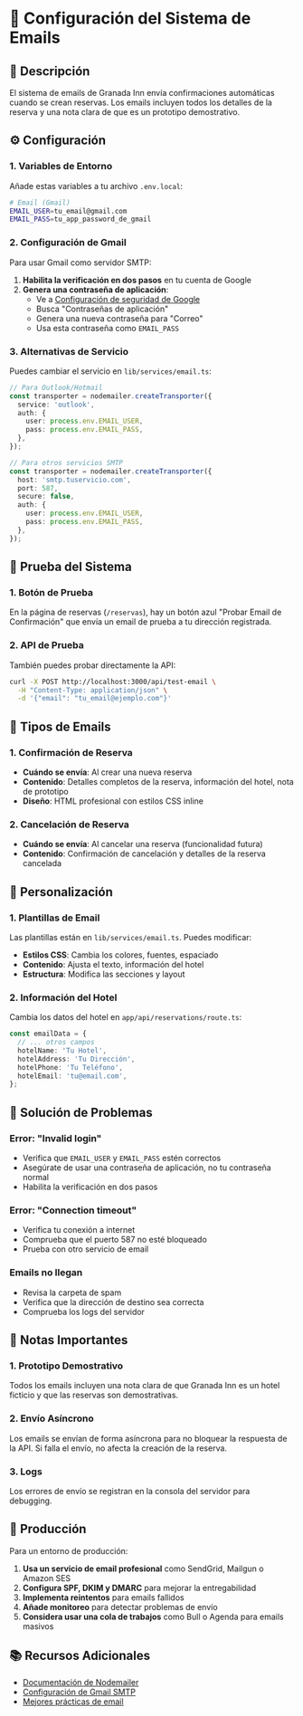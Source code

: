 # 📧 Configuración del Sistema de Emails

## 🎯 Descripción

El sistema de emails de Granada Inn envía confirmaciones automáticas cuando se crean reservas. Los emails incluyen todos los detalles de la reserva y una nota clara de que es un prototipo demostrativo.

## ⚙️ Configuración

### 1. Variables de Entorno

Añade estas variables a tu archivo `.env.local`:

```bash
# Email (Gmail)
EMAIL_USER=tu_email@gmail.com
EMAIL_PASS=tu_app_password_de_gmail
```

### 2. Configuración de Gmail

Para usar Gmail como servidor SMTP:

1. **Habilita la verificación en dos pasos** en tu cuenta de Google
2. **Genera una contraseña de aplicación**:
   - Ve a [Configuración de seguridad de Google](https://myaccount.google.com/security)
   - Busca "Contraseñas de aplicación"
   - Genera una nueva contraseña para "Correo"
   - Usa esta contraseña como `EMAIL_PASS`

### 3. Alternativas de Servicio

Puedes cambiar el servicio en `lib/services/email.ts`:

```typescript
// Para Outlook/Hotmail
const transporter = nodemailer.createTransporter({
  service: 'outlook',
  auth: {
    user: process.env.EMAIL_USER,
    pass: process.env.EMAIL_PASS,
  },
});

// Para otros servicios SMTP
const transporter = nodemailer.createTransporter({
  host: 'smtp.tuservicio.com',
  port: 587,
  secure: false,
  auth: {
    user: process.env.EMAIL_USER,
    pass: process.env.EMAIL_PASS,
  },
});
```

## 🧪 Prueba del Sistema

### 1. Botón de Prueba

En la página de reservas (`/reservas`), hay un botón azul "Probar Email de Confirmación" que envía un email de prueba a tu dirección registrada.

### 2. API de Prueba

También puedes probar directamente la API:

```bash
curl -X POST http://localhost:3000/api/test-email \
  -H "Content-Type: application/json" \
  -d '{"email": "tu_email@ejemplo.com"}'
```

## 📧 Tipos de Emails

### 1. Confirmación de Reserva

- **Cuándo se envía**: Al crear una nueva reserva
- **Contenido**: Detalles completos de la reserva, información del hotel, nota de prototipo
- **Diseño**: HTML profesional con estilos CSS inline

### 2. Cancelación de Reserva

- **Cuándo se envía**: Al cancelar una reserva (funcionalidad futura)
- **Contenido**: Confirmación de cancelación y detalles de la reserva cancelada

## 🎨 Personalización

### 1. Plantillas de Email

Las plantillas están en `lib/services/email.ts`. Puedes modificar:

- **Estilos CSS**: Cambia los colores, fuentes, espaciado
- **Contenido**: Ajusta el texto, información del hotel
- **Estructura**: Modifica las secciones y layout

### 2. Información del Hotel

Cambia los datos del hotel en `app/api/reservations/route.ts`:

```typescript
const emailData = {
  // ... otros campos
  hotelName: 'Tu Hotel',
  hotelAddress: 'Tu Dirección',
  hotelPhone: 'Tu Teléfono',
  hotelEmail: 'tu@email.com',
};
```

## 🔧 Solución de Problemas

### Error: "Invalid login"

- Verifica que `EMAIL_USER` y `EMAIL_PASS` estén correctos
- Asegúrate de usar una contraseña de aplicación, no tu contraseña normal
- Habilita la verificación en dos pasos

### Error: "Connection timeout"

- Verifica tu conexión a internet
- Comprueba que el puerto 587 no esté bloqueado
- Prueba con otro servicio de email

### Emails no llegan

- Revisa la carpeta de spam
- Verifica que la dirección de destino sea correcta
- Comprueba los logs del servidor

## 📝 Notas Importantes

### 1. Prototipo Demostrativo

Todos los emails incluyen una nota clara de que Granada Inn es un hotel ficticio y que las reservas son demostrativas.

### 2. Envío Asíncrono

Los emails se envían de forma asíncrona para no bloquear la respuesta de la API. Si falla el envío, no afecta la creación de la reserva.

### 3. Logs

Los errores de envío se registran en la consola del servidor para debugging.

## 🚀 Producción

Para un entorno de producción:

1. **Usa un servicio de email profesional** como SendGrid, Mailgun o Amazon SES
2. **Configura SPF, DKIM y DMARC** para mejorar la entregabilidad
3. **Implementa reintentos** para emails fallidos
4. **Añade monitoreo** para detectar problemas de envío
5. **Considera usar una cola de trabajos** como Bull o Agenda para emails masivos

## 📚 Recursos Adicionales

- [Documentación de Nodemailer](https://nodemailer.com/)
- [Configuración de Gmail SMTP](https://support.google.com/mail/answer/7126229)
- [Mejores prácticas de email](https://www.emailjs.com/docs/best-practices/) 